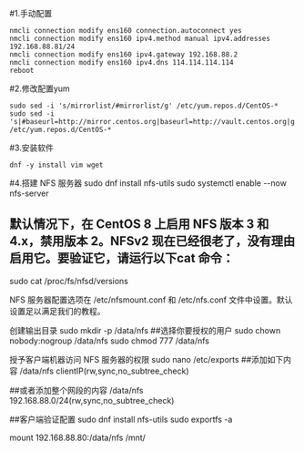 #1.手动配置
```
nmcli connection modify ens160 connection.autoconnect yes
nmcli connection modify ens160 ipv4.method manual ipv4.addresses 192.168.88.81/24
nmcli connection modify ens160 ipv4.gateway 192.168.88.2
nmcli connection modify ens160 ipv4.dns 114.114.114.114
reboot
```
#2.修改配置yum
```
sudo sed -i 's/mirrorlist/#mirrorlist/g' /etc/yum.repos.d/CentOS-*
sudo sed -i 's|#baseurl=http://mirror.centos.org|baseurl=http://vault.centos.org|g' /etc/yum.repos.d/CentOS-*
```
#3.安装软件
```
dnf -y install vim wget
```
#4.搭建 NFS 服务器
sudo dnf install nfs-utils
sudo systemctl enable --now nfs-server
## 默认情况下，在 CentOS 8 上启用 NFS 版本 3 和 4.x，禁用版本 2。NFSv2 现在已经很老了，没有理由启用它。要验证它，请运行以下cat 命令：
sudo cat /proc/fs/nfsd/versions

NFS 服务器配置选项在 /etc/nfsmount.conf 和 /etc/nfs.conf 文件中设置。默认设置足以满足我们的教程。

创建输出目录
sudo mkdir -p /data/nfs
##选择你要授权的用户
sudo chown nobody:nogroup /data/nfs
sudo chmod 777 /data/nfs

授予客户端机器访问 NFS 服务器的权限
sudo nano /etc/exports
##添加如下内容
/data/nfs clientIP(rw,sync,no_subtree_check)

##或者添加整个网段的内容
/data/nfs 192.168.88.0/24(rw,sync,no_subtree_check)

##客户端验证配置
sudo dnf install nfs-utils
sudo exportfs -a

mount 192.168.88.80:/data/nfs /mnt/